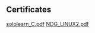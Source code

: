 
## Certificates
[sololearn_C.pdf](https://github.com/pradhumA/M1_Electricity_Bill_Calculator/files/8183453/sololearn_C.pdf)
[NDG_LINUX2.pdf](https://github.com/pradhumA/M1_Electricity_Bill_Calculator/files/8184195/NDG_LINUX2.pdf)
